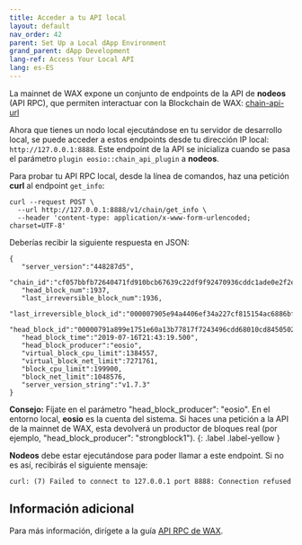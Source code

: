 ```yaml
---
title: Acceder a tu API local
layout: default
nav_order: 42
parent: Set Up a Local dApp Environment
grand_parent: dApp Development
lang-ref: Access Your Local API
lang: es-ES
---
```


La mainnet de WAX expone un conjunto de endpoints de la API de **nodeos** (API RPC), que permiten interactuar con la Blockchain de WAX: [chain-api-url](/en/wax-infrastructure/#public-and-free-api-service-providers)

Ahora que tienes un nodo local ejecutándose en tu servidor de desarrollo local, se puede acceder a estos endpoints desde tu dirección IP local: `http://127.0.0.1:8888`. Este endpoint de la API se inicializa cuando se pasa el parámetro `plugin eosio::chain_api_plugin` a **nodeos**.

Para probar tu API RPC local, desde la línea de comandos, haz una petición **curl** al endpoint `get_info`:

```
curl --request POST \
  --url http://127.0.0.1:8888/v1/chain/get_info \
  --header 'content-type: application/x-www-form-urlencoded; charset=UTF-8'
```

Deberías recibir la siguiente respuesta en JSON:

```
{
   "server_version":"448287d5",
   "chain_id":"cf057bbfb72640471fd910bcb67639c22df9f92470936cddc1ade0e2f2e7dc4f",
   "head_block_num":1937,
   "last_irreversible_block_num":1936,
   "last_irreversible_block_id":"000007905e94a4406ef34a227cf815154ac6886bf54deaa2d35db606cb4b667d",
   "head_block_id":"00000791a899e1751e60a13b77817f7243496cdd68010cd84505023200fd9e8a",
   "head_block_time":"2019-07-16T21:43:19.500",
   "head_block_producer":"eosio",
   "virtual_block_cpu_limit":1384557,
   "virtual_block_net_limit":7271761,
   "block_cpu_limit":199900,
   "block_net_limit":1048576,
   "server_version_string":"v1.7.3"
}
```

<strong>Consejo:</strong> Fíjate en el parámetro "head_block_producer": "eosio". En el entorno local, <strong>eosio</strong> es la cuenta del sistema. Si haces una petición a la API de la mainnet de WAX, esta devolverá un productor de bloques real (por ejemplo, "head_block_producer": "strongblock1").
{: .label .label-yellow }

**Nodeos** debe estar ejecutándose para poder llamar a este endpoint. Si no es así, recibirás el siguiente mensaje:

```
curl: (7) Failed to connect to 127.0.0.1 port 8888: Connection refused
```

## Información adicional

Para más información, dirígete a la guía [API RPC de WAX](/es/api-reference/rpc_api).
